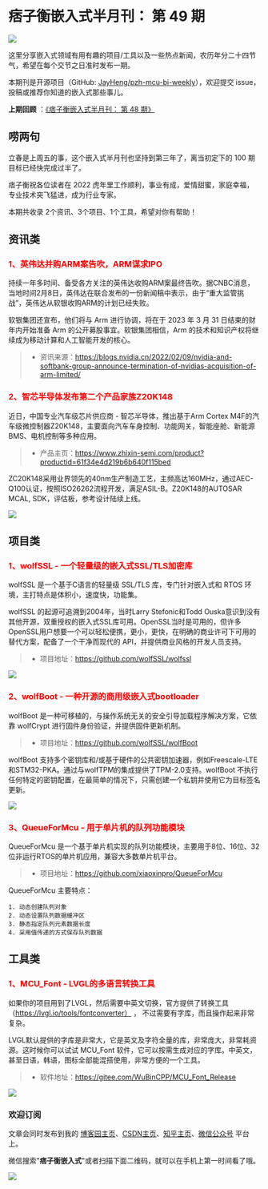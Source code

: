 # 痞子衡嵌入式半月刊： 第 49 期

![](http://henjay724.com/image/cnblogs/pzh_mcu_bi_weekly.PNG)

这里分享嵌入式领域有用有趣的项目/工具以及一些热点新闻，农历年分二十四节气，希望在每个交节之日准时发布一期。

本期刊是开源项目（GitHub: [JayHeng/pzh-mcu-bi-weekly](https://github.com/JayHeng/pzh-mcu-bi-weekly)），欢迎提交 issue，投稿或推荐你知道的嵌入式那些事儿。

**上期回顾** ：[《痞子衡嵌入式半月刊： 第 48 期》](https://www.cnblogs.com/henjay724/p/15837047.html)

## 唠两句

立春是上周五的事，这个嵌入式半月刊也坚持到第三年了，离当初定下的 100 期目标已经快完成过半了。

痞子衡祝各位读者在 2022 虎年里工作顺利，事业有成，爱情甜蜜，家庭幸福，专业技术突飞猛进，成为行业专家。

本期共收录 2个资讯、3个项目、1个工具，希望对你有帮助！

## 资讯类

### <font color="red">1、英伟达并购ARM案告吹，ARM谋求IPO</font>

持续一年多时间、备受各方关注的英伟达收购ARM案最终告吹。据CNBC消息，当地时间2月8日，英伟达在联合发布的一份新闻稿中表示，由于“重大监管挑战”，英伟达从软银收购ARM的计划已经失败。

软银集团还宣布，他们将与 Arm 进行协调，将在于 2023 年 3 月 31 日结束的财年内开始准备 Arm 的公开募股事宜。软银集团相信，Arm 的技术和知识产权将继续成为移动计算和人工智能开发的核心。

> * 资讯来源：https://blogs.nvidia.cn/2022/02/09/nvidia-and-softbank-group-announce-termination-of-nvidias-acquisition-of-arm-limited/

### <font color="red">2、智芯半导体发布第二个产品家族Z20K148</font>

近日，中国专业汽车级芯片供应商 - 智芯半导体，推出基于Arm Cortex M4F的汽车级微控制器Z20K148，主要面向汽车车身控制、功能网关，智能座舱、新能源BMS、电机控制等多种应用。

> * 产品主页：https://www.zhixin-semi.com/product?productid=61f34e4d219b6b640f115bed

ZC20K148采用业界领先的40nm生产制造工艺，主频高达160MHz，通过AEC-Q100认证，按照ISO26262流程开发，满足ASIL-B。Z20K148的AUTOSAR MCAL, SDK，评估板，参考设计陆续上线。

![](http://henjay724.com/image/biweekly20220213/zhixin_Z20K148.PNG)

## 项目类

### <font color="red">1、wolfSSL - 一个轻量级的嵌入式SSL/TLS加密库</font>

wolfSSL 是一个基于C语言的轻量级 SSL/TLS 库，专门针对嵌入式和 RTOS 环境，主打特点是体积小，速度快，功能集。

wolfSSL 的起源可追溯到2004年，当时Larry Stefonic和Todd Ouska意识到没有其他开源，双重授权的嵌入式SSL库可用。OpenSSL当时是可用的，但许多OpenSSL用户想要一个可以轻松便携，更小，更快，在明确的商业许可下可用的替代方案，配备了一个干净而现代的 API，并提供商业风格的开发人员支持。

> * 项目地址：https://github.com/wolfSSL/wolfssl

![](http://henjay724.com/image/biweekly20220213/wolfSSL.PNG)

### <font color="red">2、wolfBoot - 一种开源的商用级嵌入式bootloader</font>

wolfBoot 是一种可移植的，与操作系统无关的安全引导加载程序解决方案，它依靠 wolfCrypt 进行固件身份验证，并提供固件更新机制。

> * 项目地址：https://github.com/wolfSSL/wolfBoot

wolfBoot 支持多个密钥库和/或基于硬件的公共密钥加速器，例如Freescale-LTE和STM32-PKA。通过与wolfTPM的集成提供了TPM-2.0支持。wolfBoot 不执行任何特定的密钥配置，在最简单的情况下，只需创建一个私钥并使用它为目标签名更新。

![](http://henjay724.com/image/biweekly20220213/wolfBoot.PNG)

### <font color="red">3、QueueForMcu - 用于单片机的队列功能模块</font>

QueueForMcu 是一个基于单片机实现的队列功能模块，主要用于8位、16位、32位非运行RTOS的单片机应用，兼容大多数单片机平台。

> * 项目地址：https://github.com/xiaoxinpro/QueueForMcu

QueueForMcu 主要特点：

```text
1. 动态创建队列对象
2. 动态设置队列数据缓冲区
3. 静态指定队列元素数据长度
4. 采用值传递的方式保存队列数据
```

## 工具类

### <font color="red">1、MCU_Font - LVGL的多语言转换工具</font>

如果你的项目用到了LVGL，然后需要中英文切换，官方提供了转换工具（https://lvgl.io/tools/fontconverter） ， 不过需要有字库，而且操作起来非常复杂。

LVGL默认提供的字库是非常大，它是英文及字符全量的库，非常庞大，非常耗资源。这时候你可以试试 MCU_Font 软件，它可以按需生成对应的字库。中英文，甚至日语，韩语，图标全部能混搭使用，非常方便的一个工具。

> * 软件地址：https://gitee.com/WuBinCPP/MCU_Font_Release

![](http://henjay724.com/image/biweekly20220213/MCU_Font.PNG)

### 欢迎订阅

文章会同时发布到我的 [博客园主页](https://www.cnblogs.com/henjay724/)、[CSDN主页](https://blog.csdn.net/henjay724)、[知乎主页](https://www.zhihu.com/people/henjay724)、[微信公众号](http://weixin.sogou.com/weixin?type=1&query=痞子衡嵌入式) 平台上。

微信搜索"__痞子衡嵌入式__"或者扫描下面二维码，就可以在手机上第一时间看了哦。

![](http://henjay724.com/image/github/pzhMcu_qrcode_258x258.jpg)

